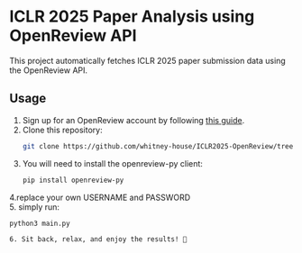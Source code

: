 # **ICLR 2025 Paper Analysis using OpenReview API**  

This project automatically fetches ICLR 2025 paper submission data using the OpenReview API.  

## **Usage**   
1. Sign up for an OpenReview account by following [this guide](https://docs.openreview.net/getting-started/creating-an-openreview-profile/signing-up-for-openreview).  
2. Clone this repository:  
   ```bash
   git clone https://github.com/whitney-house/ICLR2025-OpenReview/tree/main

3. You will need to install the openreview-py client:
   ```bash
   pip install openreview-py

4.replace your own USERNAME and PASSWORD  
5. simply run: 
   ```bash
   python3 main.py

6. Sit back, relax, and enjoy the results! 🎉


